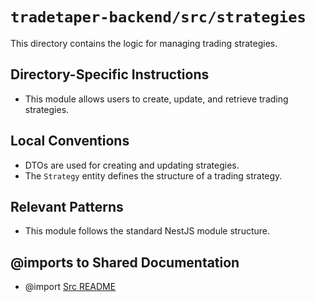 # `tradetaper-backend/src/strategies`

This directory contains the logic for managing trading strategies.

## Directory-Specific Instructions

- This module allows users to create, update, and retrieve trading strategies.

## Local Conventions

- DTOs are used for creating and updating strategies.
- The `Strategy` entity defines the structure of a trading strategy.

## Relevant Patterns

- This module follows the standard NestJS module structure.

## @imports to Shared Documentation

- @import [Src README](../README.md) 